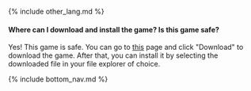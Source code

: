 {% include other_lang.md %}

#### Where can I download and install the game? Is this game safe?

Yes! This game is safe. You can go to [this](https://osudroid.moe/) page and click "Download" to download the game. After that, you can install it by selecting the downloaded file in your file explorer of choice.

<!-- Don't touch this part thank you -->
{% include bottom_nav.md %}
